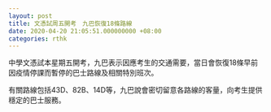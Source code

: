 ```yaml
---
layout: post
title: 文憑試周五開考　九巴恢復18條路線
date: 2020-04-20 21:05:51.000000000 +08:00
categories: rthk
---
```


中學文憑試本星期五開考，九巴表示因應考生的交通需要，當日會恢復18條早前因疫情停課而暫停的巴士路線及相關特別班次。

有關路線包括43D、82B、14D等，九巴說會密切留意各路線的客量，向考生提供穩定的巴士服務。
